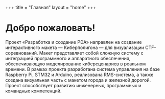 +++
title = "Главная"
layout = "home"
+++

# Добро пожаловать!

Проект «Разработка и создание РЭА» направлен на создание интерактивного макета — Киберполигона — для визуализации CTF-соревнований. Макет представляет собой сложную систему с интеграцией программного и аппаратного обеспечения, обеспечивающую моделирование киберсценариев в реальном времени. В рамках проекта разработана система управления на базе Raspberry Pi, STM32 и Arduino, реализована RMS-система, а также создана визуальная часть с макетом города и железной дорогой. Проект способствует развитию инженерных, программных и командных компетенций.